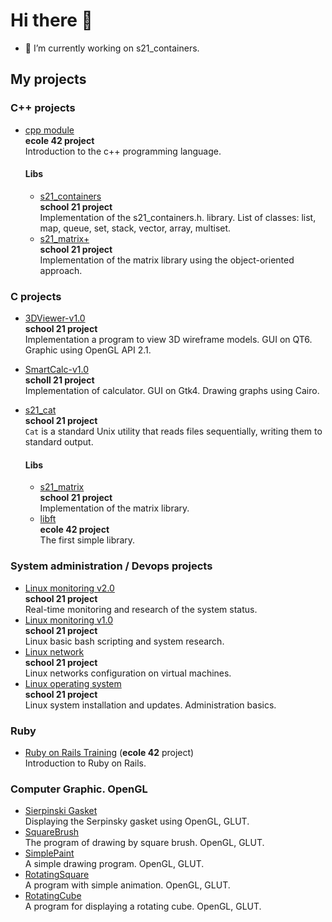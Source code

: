 # Hi there 👋

- 🔭 I’m currently working on s21_containers.

## My projects

### C++ projects
- [cpp module](https://github.com/Vojan-Najov/cpp_module) \
  **ecole 42 project** \
  Introduction to the c++ programming language.
  
  #### Libs
  - [s21_containers](https://github.com/Vojan-Najov/s21_containers) \
    **school 21 project** \
    Implementation of the s21_containers.h. library. List of classes: list, map, queue, set, stack, vector, array, multiset.
  - [s21_matrix+](https://github.com/Vojan-Najov/s21_matrixplus) \
    **school 21 project** \
    Implementation of the matrix library using the object-oriented approach.

### C projects

- [3DViewer-v1.0](https://github.com/Vojan-Najov/3DViewer_v1.0) \
  **school 21 project** \
  Implementation a program to view 3D wireframe models. GUI on QT6. Graphic using OpenGL API 2.1.
- [SmartCalc-v1.0](https://github.com/Vojan-Najov/SmartCalc_v1.0) \
  **scholl 21 project** \
  Implementation of calculator. GUI on Gtk4. Drawing graphs using Cairo.
- [s21_cat](https://github.com/Vojan-Najov/cat) \
  **school 21 project** \
  `Cat` is a standard Unix utility that reads files sequentially, writing them to standard output.
 
  #### Libs
  - [s21_matrix](https://github.com/Vojan-Najov/s21_matrix) \
    **school 21 project** \
    Implementation of the matrix library.
  - [libft](https://github.com/Vojan-Najov/libft) \
    **ecole 42 project** \
    The first simple library.


### System administration / Devops projects
- [Linux monitoring v2.0](https://github.com/Vojan-Najov/Linux_monitoring_v2.0) \
  **school 21 project** \
  Real-time monitoring and research of the system status.
- [Linux monitoring v1.0](https://github.com/Vojan-Najov/Linux_monitoring_v1.0) \
  **school 21 project** \
  Linux basic bash scripting and system research.
- [Linux network](https://github.com/Vojan-Najov/Linux_network) \
  **school 21 project** \
  Linux networks configuration on virtual machines.
- [Linux operating system](https://github.com/Vojan-Najov/Linux_operating_system) \
  **school 21 project** \
  Linux system installation and updates. Administration basics.

### Ruby
- [Ruby on Rails Training](https://github.com/Vojan-Najov/Ruby_on_Rails_training) (**ecole 42** project) \
  Introduction to Ruby on Rails.

### Computer Graphic. OpenGL
- [Sierpinski Gasket](https://github.com/Vojan-Najov/Sierpinski_Gasket) \
  Displaying the Serpinsky gasket using OpenGL, GLUT.
- [SquareBrush](https://github.com/Vojan-Najov/SquareBrush) \
  The program of drawing by square brush. OpenGL, GLUT.
- [SimplePaint](https://github.com/Vojan-Najov/SimplePaint) \
  A simple drawing program. OpenGL, GLUT.
- [RotatingSquare](https://github.com/Vojan-Najov/RotatingSquare) \
  A program with simple animation. OpenGL, GLUT.
- [RotatingCube](https://github.com/Vojan-Najov/RotatingCube) \
  A program for displaying a rotating cube. OpenGL, GLUT.

<!--
**Vojan-Najov/Vojan-Najov** is a ✨ _special_ ✨ repository because its `README.md` (this file) appears on your GitHub profile.

Here are some ideas to get you started:

- 🔭 I’m currently working on ...
- 🌱 I’m currently learning ...
- 👯 I’m looking to collaborate on ...
- 🤔 I’m looking for help with ...
- 💬 Ask me about ...
- 📫 How to reach me: ...
- 😄 Pronouns: ...
- ⚡ Fun fact: ...
-->
